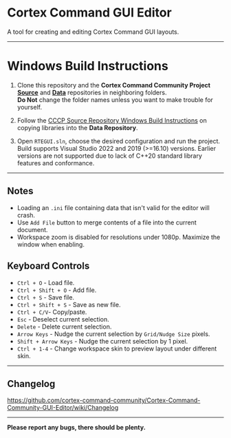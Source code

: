 # Cortex Command GUI Editor
A tool for creating and editing Cortex Command GUI layouts.

***

# Windows Build Instructions

1. Clone this repository and the **Cortex Command Community Project [Source](https://github.com/cortex-command-community/Cortex-Command-Community-Project-Source)** and **[Data](https://github.com/cortex-command-community/Cortex-Command-Community-Project-Data)** repositories in neighboring folders.  
**Do Not** change the folder names unless you want to make trouble for yourself.

2. Follow the [CCCP Source Repository Windows Build Instructions](https://github.com/cortex-command-community/Cortex-Command-Community-Project-Source#windows-build-instructions) on copying libraries into the **Data Repository**.

3. Open `RTEGUI.sln`, choose the desired configuration and run the project.  
Build supports Visual Studio 2022 and 2019 (>=16.10) versions. Earlier versions are not supported due to lack of C++20 standard library features and conformance.

***

## Notes
- Loading an `.ini` file containing data that isn't valid for the editor will crash.
- Use `Add File` button to merge contents of a file into the current document.
- Workspace zoom is disabled for resolutions under 1080p. Maximize the window when enabling.

## Keyboard Controls
- `Ctrl + O` - Load file.
- `Ctrl + Shift + O` - Add file.
- `Ctrl + S` - Save file.
- `Ctrl + Shift + S` - Save as new file.
- `Ctrl + C/V`- Copy/paste.
- `Esc` - Deselect current selection.
- `Delete` - Delete current selection.
- `Arrow Keys` - Nudge the current selection by `Grid/Nudge Size` pixels.
- `Shift + Arrow Keys` - Nudge the current selection by 1 pixel.
- `Ctrl + 1-4` - Change workspace skin to preview layout under different skin.

***

## Changelog
https://github.com/cortex-command-community/Cortex-Command-Community-GUI-Editor/wiki/Changelog

***

**Please report any bugs, there should be plenty.**